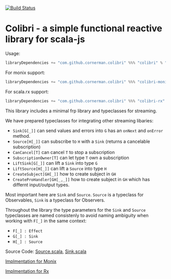 [![Build Status](https://travis-ci.org/cornerman/colibri.svg?branch=master)](https://travis-ci.org/cornerman/colibri)

# Colibri - a simple functional reactive library for scala-js

Usage:
```scala
libraryDependencies += "com.github.cornerman.colibri" %%% "colibri" % "0.1.0"
```

For monix support:
```scala
libraryDependencies += "com.github.cornerman.colibri" %%% "colibri-monix" % "0.1.0"
```

For scala.rx support:
```scala
libraryDependencies += "com.github.cornerman.colibri" %%% "colibri-rx" % "0.1.0"
```

This library includes a minimal frp library and typeclasses for streaming.

We have prepared typeclasses for integrating other streaming libaries:
- `Sink[G[_]]` can send values and errors into `G` has an `onNext` and `onError` method.
- `Source[H[_]]` can subscribe to `H` with a `Sink` (returns a cancelable subscription)
- `CanCancel[T]` can cancel `T` to stop a subscription
- `SubscriptionOwner[T]` can let type `T` own a subscription
- `LiftSink[G[_]]` can lift a `Sink` into type `G`
- `LiftSource[H[_]]` can lift a `Source` into type `H`
- `CreateSubject[GH[_]]` how to create subject in `GH`
- `CreateProHandler[GH[_,_]]` how to create subject in `GH` which has differnt input/output types.

Most important here are `Sink` and `Source`. `Source` is a typeclass for Observables, `Sink` is a typeclass for Observers.

Throughout the library the type parameters for the `Sink` and `Source` typeclasses are named consistenly to avoid naming ambiguity when working with `F[_]` in the same context:
- `F[_] : Effect`
- `G[_] : Sink`
- `H[_] : Source`

Source Code: [Source.scala](colibri/src/main/scala/colibri/Source.scala), [Sink.scala](colibri/src/main/scala/colibri/Sink.scala)

[Implmentation for Monix](monix/src/main/scala/colibri/ext/monix/package.scala)

[Implmentation for Rx](rx/src/main/scala/colibri/ext/rx/package.scala)
